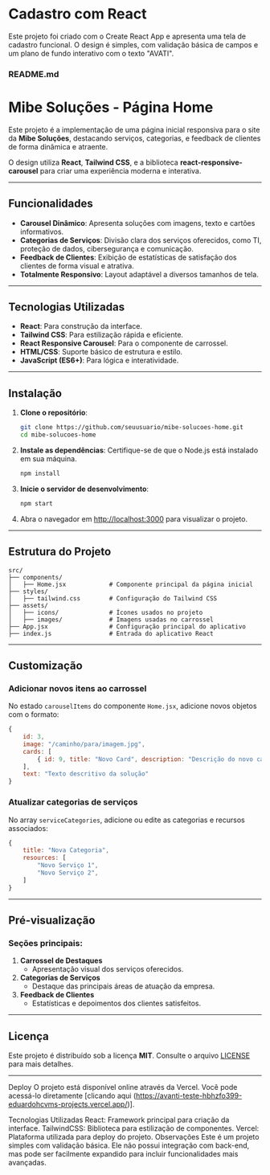 # Cadastro com React

Este projeto foi criado com o Create React App e apresenta uma tela de cadastro funcional. O design é simples, com validação básica de campos e um plano de fundo interativo com o texto "AVATI".

### README.md

# Mibe Soluções - Página Home

Este projeto é a implementação de uma página inicial responsiva para o site da **Mibe Soluções**, destacando serviços, categorias, e feedback de clientes de forma dinâmica e atraente. 

O design utiliza **React**, **Tailwind CSS**, e a biblioteca **react-responsive-carousel** para criar uma experiência moderna e interativa.

---

## **Funcionalidades**

- **Carousel Dinâmico**: Apresenta soluções com imagens, texto e cartões informativos.
- **Categorias de Serviços**: Divisão clara dos serviços oferecidos, como TI, proteção de dados, cibersegurança e comunicação.
- **Feedback de Clientes**: Exibição de estatísticas de satisfação dos clientes de forma visual e atrativa.
- **Totalmente Responsivo**: Layout adaptável a diversos tamanhos de tela.

---

## **Tecnologias Utilizadas**

- **React**: Para construção da interface.
- **Tailwind CSS**: Para estilização rápida e eficiente.
- **React Responsive Carousel**: Para o componente de carrossel.
- **HTML/CSS**: Suporte básico de estrutura e estilo.
- **JavaScript (ES6+)**: Para lógica e interatividade.

---

## **Instalação**

1. **Clone o repositório**:
   ```bash
   git clone https://github.com/seuusuario/mibe-solucoes-home.git
   cd mibe-solucoes-home
   ```

2. **Instale as dependências**:
   Certifique-se de que o Node.js está instalado em sua máquina.
   ```bash
   npm install
   ```

3. **Inicie o servidor de desenvolvimento**:
   ```bash
   npm start
   ```

4. Abra o navegador em [http://localhost:3000](http://localhost:3000) para visualizar o projeto.

---

## **Estrutura do Projeto**

```plaintext
src/
├── components/
│   ├── Home.jsx            # Componente principal da página inicial
├── styles/
│   ├── tailwind.css        # Configuração do Tailwind CSS
├── assets/
│   ├── icons/              # Ícones usados no projeto
│   ├── images/             # Imagens usadas no carrossel
├── App.jsx                 # Configuração principal do aplicativo
├── index.js                # Entrada do aplicativo React
```

---

## **Customização**

### Adicionar novos itens ao carrossel
No estado `carouselItems` do componente `Home.jsx`, adicione novos objetos com o formato:
```javascript
{
    id: 3,
    image: "/caminho/para/imagem.jpg",
    cards: [
        { id: 9, title: "Novo Card", description: "Descrição do novo card" }
    ],
    text: "Texto descritivo da solução"
}
```

### Atualizar categorias de serviços
No array `serviceCategories`, adicione ou edite as categorias e recursos associados:
```javascript
{
    title: "Nova Categoria",
    resources: [
        "Novo Serviço 1",
        "Novo Serviço 2",
    ]
}
```

---

## **Pré-visualização**

### **Seções principais**:

1. **Carrossel de Destaques**
   - Apresentação visual dos serviços oferecidos.
2. **Categorias de Serviços**
   - Destaque das principais áreas de atuação da empresa.
3. **Feedback de Clientes**
   - Estatísticas e depoimentos dos clientes satisfeitos.

---

## **Licença**

Este projeto é distribuído sob a licença **MIT**. Consulte o arquivo [LICENSE](./LICENSE) para mais detalhes.

---




Deploy
O projeto está disponível online através da Vercel. Você pode acessá-lo diretamente [clicando aqui (https://avanti-teste-hbhzfo399-eduardohcvms-projects.vercel.app/)].

Tecnologias Utilizadas
React: Framework principal para criação da interface.
TailwindCSS: Biblioteca para estilização de componentes.
Vercel: Plataforma utilizada para deploy do projeto.
Observações
Este é um projeto simples com validação básica. Ele não possui integração com back-end, mas pode ser facilmente expandido para incluir funcionalidades mais avançadas.
